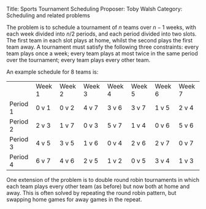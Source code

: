 Title:    Sports Tournament Scheduling
Proposer: Toby Walsh
Category: Scheduling and related problems

The problem is to schedule a tournament of $n$ teams over $n-1$ weeks, with each week divided into $n/2$ periods, and each period divided into two slots. The first team in each slot plays at home, whilst the second plays the first team away. A tournament must satisfy the following three constraints: every team plays once a week; every team plays at most twice in the same period over the tournament; every team plays every other team.

An example schedule for 8 teams is: 

<table>
  <tr>
    <td></td><td>Week 1</td><td>Week 2</td><td>Week 3</td><td>Week 4</td><td>Week 5</td><td>Week 6</td><td>Week 7</td>
  </tr>
  <tr>
    <td>Period 1</td><td>0 v 1</td><td>0 v 2</td><td>4 v 7</td><td>3 v 6</td><td>3 v 7</td><td>1 v 5</td><td>2 v 4</td>
  </tr>
  <tr>
    <td>Period 2</td><td>2 v 3</td><td>1 v 7</td><td>0 v 3</td><td>5 v 7</td><td>1 v 4</td><td>0 v 6</td><td>5 v 6</td>
  </tr>
  <tr>
    <td>Period 3</td><td>4 v 5</td><td>3 v 5</td><td>1 v 6</td><td>0 v 4</td><td>2 v 6</td><td>2 v 7</td><td>0 v 7</td>
  </tr>
  <tr>
    <td>Period 4</td><td>6 v 7</td><td>4 v 6</td><td>2 v 5</td><td>1 v 2</td><td>0 v 5</td><td>3 v 4</td><td>1 v 3</td>
  </tr>
</table>

One extension of the problem is to double round robin tournaments in which each team plays every other team (as before) but now both at home and away. This is often solved by repeating the round robin pattern, but swapping home games for away games in the repeat.
